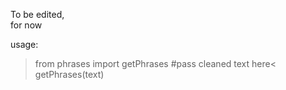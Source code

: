 To be edited,  
for now  

usage:  
  
> from phrases import getPhrases #pass cleaned text here<  
> getPhrases(text)  

